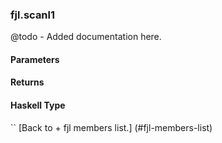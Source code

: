 ### fjl.scanl1
@todo - Added documentation here.

#### Parameters

#### Returns
 
#### Haskell Type
``
[Back to  + fjl members list.]
(#fjl-members-list)

